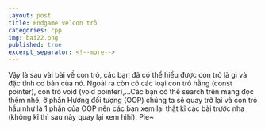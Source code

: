 ```yaml
---
layout: post
title: Endgame về con trỏ
categories: cpp
img: bai22.png
published: true
excerpt_separator: <!--more-->
---
```

Vậy là sau vài bài về con trỏ, các bạn đã có thể hiểu được con trỏ là gì và đặc tính cơ bản của nó. Ngoài ra còn có các loại con trỏ hằng (const pointer), con trỏ void (void pointer),...<!--more-->Các bạn có thể search trên mạng đọc thêm nhé, ở phần Hướng đối tượng (OOP) chúng ta sẽ quay trở lại và con trỏ hầu như là 1 phần của OOP nên các bạn xem lại thật kĩ các bài trước nha (không kĩ thì sau này quay lại xem hihi). Pie~
